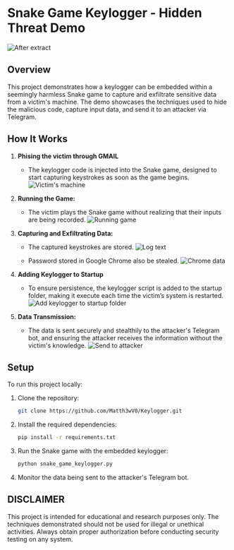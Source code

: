 # Snake Game Keylogger - Hidden Threat Demo
![After extract](https://github.com/user-attachments/assets/53d318e9-3702-47f2-8c90-87adaf3f5ca6)

## Overview

This project demonstrates how a keylogger can be embedded within a seemingly harmless Snake game to capture and exfiltrate sensitive data from a victim's machine. The demo showcases the techniques used to hide the malicious code, capture input data, and send it to an attacker via Telegram.

## How It Works

1. **Phising the victim through GMAIL**
   - The keylogger code is injected into the Snake game, designed to start capturing keystrokes as soon as the game begins.
   ![Victim's machine](https://github.com/user-attachments/assets/cd290938-571e-4297-b0de-ce8a003ac599)

2. **Running the Game:**
   - The victim plays the Snake game without realizing that their inputs are being recorded.
   ![Running game](https://github.com/user-attachments/assets/96e8d664-900e-415a-b737-3c175618a407)

3. **Capturing and Exfiltrating Data:**
   - The captured keystrokes are stored.
   ![Log text](https://github.com/user-attachments/assets/74b6849e-6a06-4e3f-ba8a-33d429287a2f)

   - Password stored in Google Chrome also be stealed.
   ![Chrome data](https://github.com/user-attachments/assets/c438598d-4fa0-46af-9064-750528b3a70f)

3. **Adding Keylogger to Startup**
   - To ensure persistence, the keylogger script is added to the startup folder, making it execute each time the victim’s system is restarted.
   ![Add keylogger to startup folder](https://github.com/user-attachments/assets/a403c99b-28e5-4a45-9815-cccbe6878fa9)

5. **Data Transmission:**
   - The data is sent securely and stealthily to the attacker's Telegram bot, and ensuring the attacker receives the information without the victim's knowledge.
   ![Send to attacker](https://github.com/user-attachments/assets/964bb31f-18ee-4bff-b0a1-858d33f75aca)

## Setup

To run this project locally:

1. Clone the repository:
   ```bash
   git clone https://github.com/Matth3wV0/Keylogger.git
   ```
2. Install the required dependencies:
   ```bash
   pip install -r requirements.txt
   ```
3. Run the Snake game with the embedded keylogger:
   ```bash
   python snake_game_keylogger.py
   ```
4. Monitor the data being sent to the attacker's Telegram bot.

## DISCLAIMER

This project is intended for educational and research purposes only. The techniques demonstrated should not be used for illegal or unethical activities. Always obtain proper authorization before conducting security testing on any system.

